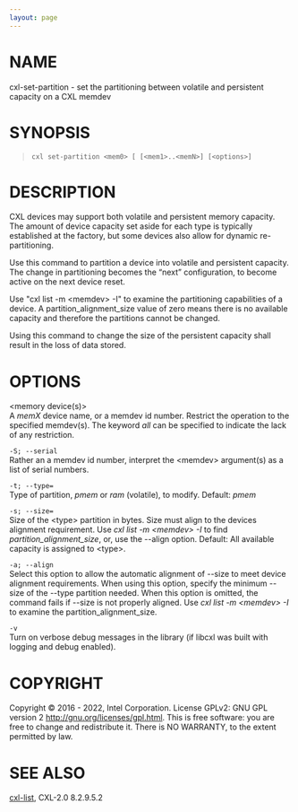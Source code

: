 ```yaml
---
layout: page
---
```


# NAME

cxl-set-partition - set the partitioning between volatile and persistent
capacity on a CXL memdev

# SYNOPSIS

>     cxl set-partition <mem0> [ [<mem1>..<memN>] [<options>]

# DESCRIPTION

CXL devices may support both volatile and persistent memory capacity.
The amount of device capacity set aside for each type is typically
established at the factory, but some devices also allow for dynamic
re-partitioning.

Use this command to partition a device into volatile and persistent
capacity. The change in partitioning becomes the “next” configuration,
to become active on the next device reset.

Use "cxl list -m \<memdev> -I" to examine the partitioning capabilities
of a device. A partition_alignment_size value of zero means there is no
available capacity and therefore the partitions cannot be changed.

Using this command to change the size of the persistent capacity shall
result in the loss of data stored.

# OPTIONS

\<memory device(s)>  
A *memX* device name, or a memdev id number. Restrict the operation to
the specified memdev(s). The keyword *all* can be specified to indicate
the lack of any restriction.

`-S; --serial`  
Rather an a memdev id number, interpret the \<memdev> argument(s) as a
list of serial numbers.

`-t; --type=`  
Type of partition, *pmem* or *ram* (volatile), to modify. Default:
*pmem*

`-s; --size=`  
Size of the \<type> partition in bytes. Size must align to the devices
alignment requirement. Use *cxl list -m \<memdev> -I* to find
*partition_alignment_size*, or, use the --align option. Default: All
available capacity is assigned to \<type>.

`-a; --align`  
Select this option to allow the automatic alignment of --size to meet
device alignment requirements. When using this option, specify the
minimum --size of the --type partition needed. When this option is
omitted, the command fails if --size is not properly aligned. Use *cxl
list -m \<memdev> -I* to examine the partition_alignment_size.

`-v`  
Turn on verbose debug messages in the library (if libcxl was built with
logging and debug enabled).

# COPYRIGHT

Copyright © 2016 - 2022, Intel Corporation. License GPLv2: GNU GPL
version 2 <http://gnu.org/licenses/gpl.html>. This is free software: you
are free to change and redistribute it. There is NO WARRANTY, to the
extent permitted by law.

# SEE ALSO

[cxl-list](cxl-list), CXL-2.0 8.2.9.5.2
